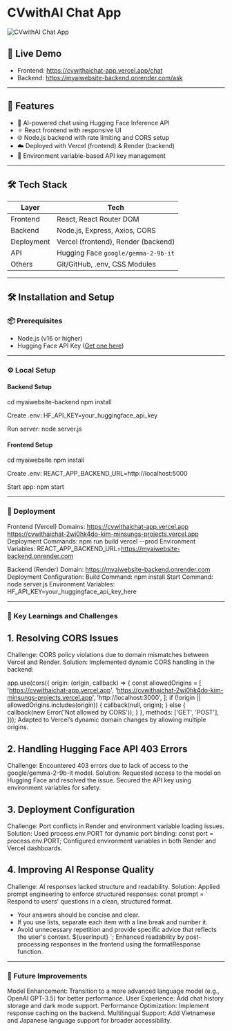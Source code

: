 # CVwithAI Chat App

![CVwithAI Chat App](https://via.placeholder.com/800x400.png?text=CVwithAI+Chat+App) <!-- Add a screenshot for better visuals -->

## 🚀 Live Demo

- Frontend: https://cvwithaichat-app.vercel.app/chat  
- Backend: https://myaiwebsite-backend.onrender.com/ask

---

## 🧠 Features

- 🤖 AI-powered chat using Hugging Face Inference API  
- ⚛️ React frontend with responsive UI  
- 🌐 Node.js backend with rate limiting and CORS setup  
- ☁️ Deployed with Vercel (frontend) & Render (backend)  
- 🔐 Environment variable-based API key management

---

## 🛠️ Tech Stack

| Layer       | Tech                         |
|-------------|------------------------------|
| Frontend    | React, React Router DOM      |
| Backend     | Node.js, Express, Axios, CORS|
| Deployment  | Vercel (frontend), Render (backend) |
| API         | Hugging Face `google/gemma-2-9b-it` |
| Others      | Git/GitHub, .env, CSS Modules |

---

## 🛠️ Installation and Setup

### 📦 Prerequisites

- Node.js (v16 or higher)
- Hugging Face API Key ([Get one here](https://huggingface.co/settings/tokens))

---

### ⚙️ Local Setup

#### Backend Setup
cd myaiwebsite-backend
npm install

Create .env:
HF_API_KEY=your_huggingface_api_key

Run server:
node server.js

#### Frontend Setup
cd myaiwebsite
npm install

Create .env:
REACT_APP_BACKEND_URL=http://localhost:5000

Start app:
npm start

---

### 🚀 Deployment
Frontend (Vercel)
Domains:
https://cvwithaichat-app.vercel.app
https://cvwithaichat-2wi0hk4do-kim-minsungs-projects.vercel.app
Deployment Commands:
npm run build
vercel --prod
Environment Variables:
REACT_APP_BACKEND_URL=https://myaiwebsite-backend.onrender.com

Backend (Render)
Domain: https://myaiwebsite-backend.onrender.com
Deployment Configuration:
Build Command: npm install
Start Command: node server.js
Environment Variables:
HF_API_KEY=your_huggingface_api_key_here

---

### 🧠 Key Learnings and Challenges
## 1. Resolving CORS Issues
Challenge: CORS policy violations due to domain mismatches between Vercel and Render.
Solution:
Implemented dynamic CORS handling in the backend:

app.use(cors({
  origin: (origin, callback) => {
    const allowedOrigins = [
      'https://cvwithaichat-app.vercel.app',
      'https://cvwithaichat-2wi0hk4do-kim-minsungs-projects.vercel.app',
      'http://localhost:3000',
    ];
    if (!origin || allowedOrigins.includes(origin)) {
      callback(null, origin);
    } else {
      callback(new Error('Not allowed by CORS'));
    }
  },
  methods: ['GET', 'POST'],
}));
Adapted to Vercel’s dynamic domain changes by allowing multiple origins.

## 2. Handling Hugging Face API 403 Errors
Challenge: Encountered 403 errors due to lack of access to the google/gemma-2-9b-it model.
Solution:
Requested access to the model on Hugging Face and resolved the issue.
Secured the API key using environment variables for safety.

## 3. Deployment Configuration
Challenge: Port conflicts in Render and environment variable loading issues.
Solution:
Used process.env.PORT for dynamic port binding:
const port = process.env.PORT;
Configured environment variables in both Render and Vercel dashboards.

## 4. Improving AI Response Quality
Challenge: AI responses lacked structure and readability.
Solution:
Applied prompt engineering to enforce structured responses:
const prompt = `
  Respond to users' questions in a clean, structured format.
  - Your answers should be concise and clear.
  - If you use lists, separate each item with a line break and number it.
  - Avoid unnecessary repetition and provide specific advice that reflects the user's context.
  ${userInput}
`;
Enhanced readability by post-processing responses in the frontend using the formatResponse function.

---

### 🔮 Future Improvements
Model Enhancement: Transition to a more advanced language model (e.g., OpenAI GPT-3.5) for better performance.
User Experience: Add chat history storage and dark mode support.
Performance Optimization: Implement response caching on the backend.
Multilingual Support: Add Vietnamese and Japanese language support for broader accessibility.
